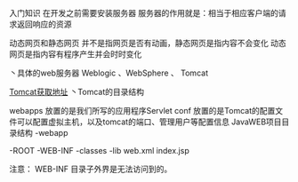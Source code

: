 入门知识
在开发之前需要安装服务器
服务器的作用就是：相当于相应客户端的请求返回响应的资源

动态网页和静态网页
并不是指网页是否有动画，静态网页是指内容不会变化
动态网页是指内容有程序产生并会时时变化

丶具体的web服务器
Weblogic 、WebSphere 、 Tomcat

[Tomcat获取地址](http://jakarta.apache.org)
丶Tomcat的目录结构

webapps		放置的是我们所写的应用程序Servlet
conf			放置的是Tomcat的配置文件可以配置虚拟主机，以及tomcat的端口、管理用户等配置信息
JavaWEB项目目录结构
-webapp

-ROOT
-WEB-INF
-classes
-lib
web.xml
index.jsp

注意： WEB-INF 目录子外界是无法访问到的。
